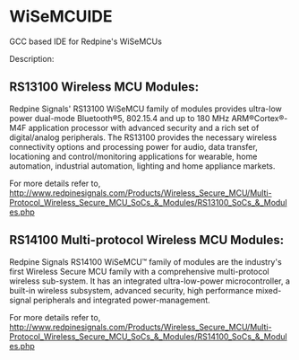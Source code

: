 # WiSeMCUIDE
GCC based IDE for Redpine's WiSeMCUs

Description:

RS13100 Wireless MCU Modules:
----------------------------
Redpine Signals' RS13100 WiSeMCU family of modules provides ultra-low power dual-mode Bluetooth®5, 802.15.4 and up to 180 MHz ARM®Cortex®-M4F application processor with advanced security and a rich set of digital/analog peripherals. The RS13100 provides the necessary wireless connectivity options and processing power for audio, data transfer, locationing and control/monitoring applications for wearable, home automation, industrial automation, lighting and home appliance markets.

For more details refer to,
http://www.redpinesignals.com/Products/Wireless_Secure_MCU/Multi-Protocol_Wireless_Secure_MCU_SoCs_&_Modules/RS13100_SoCs_&_Modules.php 

RS14100 Multi-protocol Wireless MCU Modules:
-------------------------------------------
Redpine Signals RS14100 WiSeMCU™ family of modules are the industry's first Wireless Secure MCU family with a comprehensive multi-protocol wireless sub-system. It has an integrated ultra-low-power microcontroller, a built-in wireless subsystem, advanced security, high performance mixed-signal peripherals and integrated power-management.

For more details refer to,
http://www.redpinesignals.com/Products/Wireless_Secure_MCU/Multi-Protocol_Wireless_Secure_MCU_SoCs_&_Modules/RS14100_SoCs_&_Modules.php
